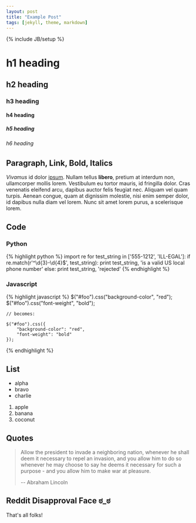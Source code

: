 ```yaml
---
layout: post
title: "Example Post"
tags: [jekyll, theme, markdown]
---
```

{% include JB/setup %}

# h1 heading

## h2 heading

### h3 heading

#### h4 heading

##### h5 heading

###### h6 heading

## Paragraph, Link, Bold, Italics

*Vivamus* id dolor [ipsum](http://www.lipsum.com/). Nullam tellus **libero**,
pretium at interdum non, ullamcorper mollis lorem. Vestibulum eu tortor mauris,
id fringilla dolor.  Cras venenatis eleifend arcu, dapibus auctor felis feugiat
nec. Aliquam vel quam turpis. Aenean congue, quam at dignissim molestie, nisi
enim semper dolor, id dapibus nulla diam vel lorem. Nunc sit amet lorem purus, a
scelerisque lorem.

## Code

### Python

{% highlight python %}
    import re
    for test_string in ['555-1212', 'ILL-EGAL']:
        if re.match(r'^\d{3}-\d{4}$', test_string):
            print test_string, 'is a valid US local phone number'
        else:
            print test_string, 'rejected'
{% endhighlight %}

### Javascript

{% highlight javascript %}
    $("#foo").css("background-color", "red");
    $("#foo").css("font-weight", "bold");

    // becomes:

    $("#foo").css({
        "background-color": "red",
        "font-weight": "bold"
    });
{% endhighlight %}

## List

- alpha
- bravo
- charlie

1. apple
2. banana
3. coconut

## Quotes

> Allow the president to invade a neighboring nation, whenever he shall deem it
> necessary to repel an invasion, and you allow him to do so whenever he may
> choose to say he deems it necessary for such a purpose - and you allow him to
> make war at pleasure.
>
> -- Abraham Lincoln

## Reddit Disapproval Face **ಠ_ಠ**

That's all folks!
